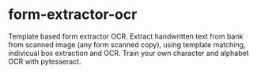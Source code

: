 # form-extractor-ocr
Template based form extractor OCR. 
Extract handwritten text from bank from scanned image (any form scanned copy), using template matching, indivicual box extraction and OCR.
Train your own character and alphabet OCR with pytesseract.

